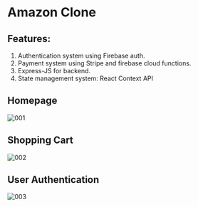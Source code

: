 # Amazon Clone 

## Features:
1. Authentication system using Firebase auth.
2. Payment system using Stripe and firebase cloud functions.
3. Express-JS for backend.
4. State management system: React Context API

## Homepage

![001](https://user-images.githubusercontent.com/77459327/106681968-b696fb00-65eb-11eb-9b1d-47fea572afaa.png)

## Shopping Cart 

![002](https://user-images.githubusercontent.com/77459327/106682135-0ecdfd00-65ec-11eb-9d9f-9e4b25d4628d.png)

## User Authentication 

![003](https://user-images.githubusercontent.com/77459327/106682196-2e652580-65ec-11eb-9ec3-8b23db7c9fd5.png)

